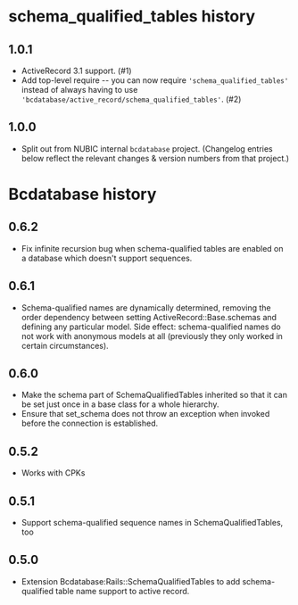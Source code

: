 schema_qualified_tables history
===============================

1.0.1
-----
- ActiveRecord 3.1 support. (#1)
- Add top-level require -- you can now require
  `'schema_qualified_tables'` instead of always having to use
  `'bcdatabase/active_record/schema_qualified_tables'`. (#2)

1.0.0
-----
- Split out from NUBIC internal `bcdatabase` project.
  (Changelog entries below reflect the relevant changes & version numbers from that project.)

Bcdatabase history
==================

0.6.2
-----
- Fix infinite recursion bug when schema-qualified tables are enabled on a
  database which doesn't support sequences.

0.6.1
-----
- Schema-qualified names are dynamically determined, removing the order
  dependency between setting ActiveRecord::Base.schemas and defining any
  particular model.  Side effect: schema-qualified names do not work with
  anonymous models at all (previously they only worked in certain
  circumstances).

0.6.0
-----
- Make the schema part of SchemaQualifiedTables inherited so that it can be
  set just once in a base class for a whole hierarchy.
- Ensure that set_schema does not throw an exception when invoked before the
  connection is established.

0.5.2
-----
- Works with CPKs

0.5.1
-----
- Support schema-qualified sequence names in SchemaQualifiedTables, too

0.5.0
-----
- Extension Bcdatabase:Rails::SchemaQualifiedTables to add schema-qualified
  table name support to active record.
